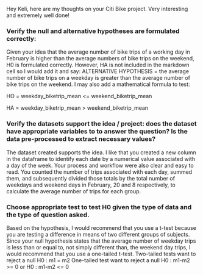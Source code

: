 Hey Keli, here are my thoughts on your Citi Bike project. Very interesting and extremely well done!

### Verify the null and alternative hypotheses are formulated correctly:

Given your idea that the average number of bike trips of a working day in February is higher than the average numbers of bike 
trips on the weekend, H0 is formulated correctly. However, HA is not included in the markdown cell so I would add it and say:
ALTERNATIVE HYPOTHESIS = the average number of bike trips on a weekday is greater than the average number of bike trips on the
weekend. 
I may also add a mathematical formula to test:

HO = weekday_biketrip_mean <= weekend_biketrip_mean

HA = weekday_biketrip_mean > weekend_biketrip_mean

### Verify the datasets support the idea / project: does the dataset have appropriate variables to to answer the question? Is the data pre-processed to extract necessary values?

The dataset created supports the idea. I like that you created a new column in the dataframe to identify each date by a 
numerical value associated with a day of the week. Your process and workflow were also clear and easy to read. You 
counted the number of trips associated with each day, summed them, and subsequently divided those totals by the total
number of weekdays and weekend days in February, 20 and 8 respectively, to calculate the average number of trips for each group. 

### Choose appropriate test to test H0 given the type of data and the type of question asked. 

Based on the hypothesis, I would recommend that you use a t-test because you are testing a difference in means of two
different groups of subjects. Since your null hypothesis states that the average number of weekday trips is less than or equal to, not simply different than, the weekend day trips, I would recommend that you use a one-tailed t-test. 
Two-tailed tests want to reject a null H0 : m1 = m2
One-tailed test want to reject a null H0 : m1-m2 >= 0 or H0 : m1-m2 <= 0

